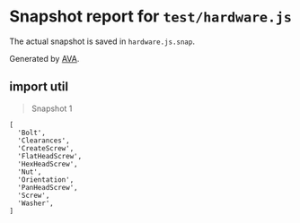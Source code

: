 # Snapshot report for `test/hardware.js`

The actual snapshot is saved in `hardware.js.snap`.

Generated by [AVA](https://ava.li).

## import util

> Snapshot 1

    [
      'Bolt',
      'Clearances',
      'CreateScrew',
      'FlatHeadScrew',
      'HexHeadScrew',
      'Nut',
      'Orientation',
      'PanHeadScrew',
      'Screw',
      'Washer',
    ]
